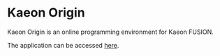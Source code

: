 # Kaeon Origin

Kaeon Origin is an online programming environment for Kaeon FUSION.

The application can be accessed [here](https://gallery-of-kaeon.github.io?path=https://raw.githubusercontent.com/Gallery-of-Kaeon/JavaScript-Utilities/master/JavaScript%20Utilities/United%20Bootstrap/index.html&unitedJS=https://raw.githubusercontent.com/Gallery-of-Kaeon/Kaeon-Origin/master/Kaeon%20Origin/Application/kaeonOrigin.js).